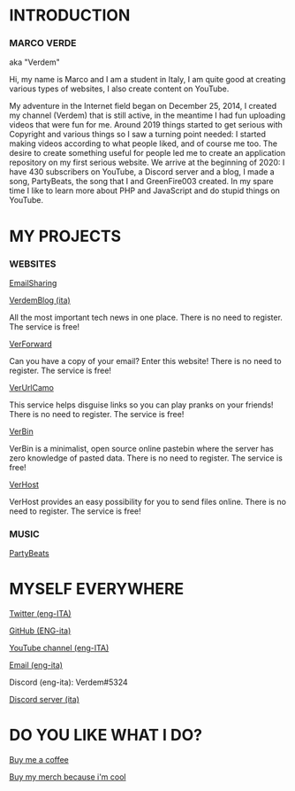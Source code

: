 # INTRODUCTION

### MARCO VERDE

aka "Verdem"

Hi, my name is Marco and I am a student in Italy, I am quite good at creating various types of websites, I also create content on YouTube.  

My adventure in the Internet field began on December 25, 2014, I created my channel (Verdem) that is still active, in the meantime I had fun uploading videos that were fun for me. Around 2019 things started to get serious with Copyright and various things so I saw a turning point needed: I started making videos according to what people liked, and of course me too. The desire to create something useful for people led me to create an application repository on my first serious website. We arrive at the beginning of 2020: I have 430 subscribers on YouTube, a Discord server and a blog, I made a song, PartyBeats, the song that I and GreenFire003 created. In my spare time I like to learn more about PHP and JavaScript and do stupid things on YouTube.

# MY PROJECTS

### WEBSITES

[EmailSharing](http://emailsharing.blogspot.com/)



[VerdemBlog (ita)](http://verdemblog.blogspot.com/)

All the most important tech news in one place. There is no need to register. The service is free!

[VerForward](http://verforward.blogspot.com/)

Can you have a copy of your email? Enter this website! There is no need to register. The service is free!

[VerUrlCamo](http://verurlcamo.blogspot.com/)

This service helps disguise links so you can play pranks on your friends! There is no need to register. The service is free!

[VerBin](http://verdemtv.page.link/verbin/)

VerBin is a minimalist, open source online pastebin where the server has zero knowledge of pasted data. There is no need to register. The service is free!

[VerHost](http://verdemtv.page.link/verhost/)

VerHost provides an easy possibility for you to send files online. There is no need to register. The service is free!

### MUSIC

[PartyBeats](http://youtu.be/A4_2Zb_kr04)

# MYSELF EVERYWHERE

[Twitter (eng-ITA)](http://twitter.com/verdemchannel)

[GitHub (ENG-ita)](http://github.com/Verdem-crypto)

[YouTube channel (eng-ITA)](http://www.youtube.com/Verdem)

[Email (eng-ita)](mailto:verdemcontact@gmail.com)

Discord (eng-ita): Verdem#5324

[Discord server (ita)](http://discord.gg/MQPfYh4)

# DO YOU LIKE WHAT I DO?

[Buy me a coffee](http://www.buymeacoffee.com/Verdem)

[Buy my merch because i'm cool](http://teespring.com/stores/verdem)
